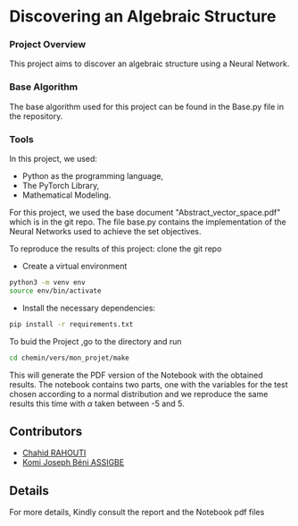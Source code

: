 # Discovering an Algebraic Structure

### Project Overview
This project aims to discover an algebraic structure using a Neural Network.

### Base Algorithm
The base algorithm used for this project can be found in the Base.py file in the repository.

### Tools
In this project, we used:
* Python as the programming language,
* The PyTorch Library,
* Mathematical Modeling.

For this project, we used the base document "Abstract_vector_space.pdf" which is in the git repo.
The file base.py contains the implementation of the Neural Networks used to achieve the set objectives.

To reproduce the results of this project:
clone the git repo

- Create a virtual environment
```bash
python3 -m venv env
source env/bin/activate
```


- Install the necessary dependencies:
```bash
pip install -r requirements.txt
```


To buid the Project ,go to the directory and run 
```bash
cd chemin/vers/mon_projet/make
```


This will generate the PDF version of the Notebook with the obtained results.
The notebook contains two parts,
one with the variables for the test chosen according to a normal distribution and we reproduce the same results this time with $\alpha$ taken between -5 and 5.

## Contributors 
* [Chahid RAHOUTI](https://github.com/chahid-rahouti)
* [Komi Joseph Béni ASSIGBE](https://github.com/Blessed-joseph)

## Details
For more details, Kindly consult the report and the Notebook pdf files